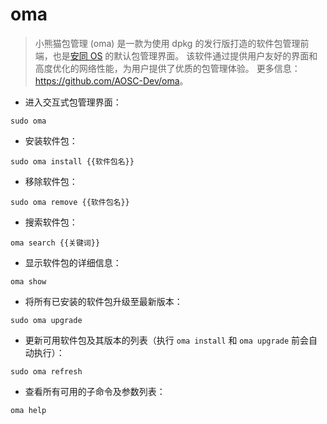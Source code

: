 # oma

> 小熊猫包管理 (oma) 是一款为使用 dpkg 的发行版打造的软件包管理前端，也是[安同 OS](https://aosc.io/) 的默认包管理界面。
> 该软件通过提供用户友好的界面和高度优化的网络性能，为用户提供了优质的包管理体验。
> 更多信息：<https://github.com/AOSC-Dev/oma>。

- 进入交互式包管理界面：

`sudo oma`

- 安装软件包：

`sudo oma install {{软件包名}}`

- 移除软件包：

`sudo oma remove {{软件包名}}`

- 搜索软件包：

`oma search {{关键词}}`

- 显示软件包的详细信息：

`oma show`

- 将所有已安装的软件包升级至最新版本：

`sudo oma upgrade`

- 更新可用软件包及其版本的列表（执行 `oma install` 和 `oma upgrade` 前会自动执行）：

`sudo oma refresh`

- 查看所有可用的子命令及参数列表：

`oma help`
